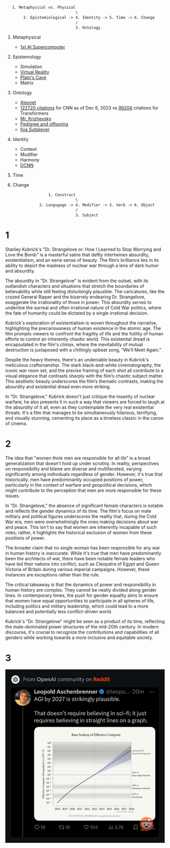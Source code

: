 ```
   1. Metaphysical vs. Physical
                               \
        2. Epistemiological -> 4. Identity -> 5. Time -> 6. Change
                               /
                               3. Ontology
```

1. Metaphysical
   - [1st AI Supercomputer](https://www.youtube.com/watch?v=Pkj-BLHs6dE)
2. Epistemology
   - Simulation
   - [Virtual Reality](https://www.youtube.com/watch?v=jlTrwdrzTTk)
   - [Plato's Cave](https://github.com/abikesa/existentialism/blob/main/the_question.md)
   - Matrix
3. Ontology
   - [Alexnet](https://papers.nips.cc/paper_files/paper/2012/hash/c399862d3b9d6b76c8436e924a68c45b-Abstract.html)
   - [122720 citations](https://papers.nips.cc/paper_files/paper/2012/hash/c399862d3b9d6b76c8436e924a68c45b-Abstract.html) for CNN as of Dec 6, 2023 vs [99204](https://proceedings.neurips.cc/paper_files/paper/2017/file/3f5ee243547dee91fbd053c1c4a845aa-Paper.pdf) citations for Transformers
   - [Mr. Krizhevsky](https://en.wikipedia.org/wiki/Alex_Krizhevsky)
   - [Pedigree and offspring](https://en.wikipedia.org/wiki/Geoffrey_Hinton)
   - [Ilya Sutskever](https://dallasinnovates.com/exclusive-qa-john-carmacks-different-path-to-artificial-general-intelligence/)
4. Identity
   - Context
   - Modifier
   - Harmony
   - [DCNN](https://papers.nips.cc/paper_files/paper/2012/file/c399862d3b9d6b76c8436e924a68c45b-Paper.pdf)  

5. Time
6. Change

```
                   1. Construct
                               \
               2. Langugage -> 4. Modifier -> 5. Verb -> 6. Object
                               /
                               3. Subject
```

# 1

Stanley Kubrick's "Dr. Strangelove or: How I Learned to Stop Worrying and Love the Bomb" is a masterful satire that deftly intertwines absurdity, existentialism, and an eerie sense of beauty. The film’s brilliance lies in its ability to depict the madness of nuclear war through a lens of dark humor and absurdity. 

The absurdity in "Dr. Strangelove" is evident from the outset, with its outlandish characters and situations that stretch the boundaries of believability while still feeling disturbingly plausible. The caricatures, like the crazed General Ripper and the bizarrely endearing Dr. Strangelove, exaggerate the irrationality of those in power. This absurdity serves to underline the surreal and often irrational nature of Cold War politics, where the fate of humanity could be dictated by a single irrational decision.

Kubrick's exploration of existentialism is woven throughout the narrative, highlighting the precariousness of human existence in the atomic age. The film prompts viewers to confront the fragility of life and the futility of human efforts to control an inherently chaotic world. This existential dread is encapsulated in the film's climax, where the inevitability of mutual destruction is juxtaposed with a chillingly upbeat song, “We’ll Meet Again.”

Despite the heavy themes, there's an undeniable beauty in Kubrick's meticulous craftsmanship. The stark black-and-white cinematography, the iconic war room set, and the precise framing of each shot all contribute to a visual elegance that contrasts sharply with the film’s chaotic subject matter. This aesthetic beauty underscores the film’s thematic contrasts, making the absurdity and existential dread even more striking.

In "Dr. Strangelove," Kubrick doesn't just critique the insanity of nuclear warfare; he also presents it in such a way that viewers are forced to laugh at the absurdity of it all, even as they contemplate the very real existential threats. It's a film that manages to be simultaneously hilarious, terrifying, and visually stunning, cementing its place as a timeless classic in the canon of cinema.

# 2

The idea that "women think men are responsible for all ills" is a broad generalization that doesn't hold up under scrutiny. In reality, perspectives on responsibility and blame are diverse and multifaceted, varying significantly among individuals regardless of gender. However, it's true that historically, men have predominantly occupied positions of power, particularly in the context of warfare and geopolitical decisions, which might contribute to the perception that men are more responsible for these issues.

In "Dr. Strangelove," the absence of significant female characters is notable and reflects the gender dynamics of its time. The film's focus on male military and political figures underscores the reality that, during the Cold War era, men were overwhelmingly the ones making decisions about war and peace. This isn't to say that women are inherently incapable of such roles; rather, it highlights the historical exclusion of women from these positions of power.

The broader claim that no single woman has been responsible for any war in human history is inaccurate. While it's true that men have predominantly been the architects of war, there have been notable female leaders who have led their nations into conflict, such as Cleopatra of Egypt and Queen Victoria of Britain during various imperial campaigns. However, these instances are exceptions rather than the rule.

The critical takeaway is that the dynamics of power and responsibility in human history are complex. They cannot be neatly divided along gender lines. In contemporary times, the push for gender equality aims to ensure that women have equal opportunities to participate in all spheres of life, including politics and military leadership, which could lead to a more balanced and potentially less conflict-driven world. 

Kubrick's "Dr. Strangelove" might be seen as a product of its time, reflecting the male-dominated power structures of the mid-20th century. In modern discourse, it's crucial to recognize the contributions and capabilities of all genders while working towards a more inclusive and equitable society.

# 3

![](agi.png)
